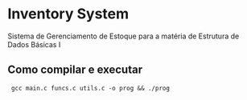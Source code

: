 # Inventory System

Sistema de Gerenciamento de Estoque para a matéria de Estrutura de Dados Básicas I

## Como compilar e executar
```
 gcc main.c funcs.c utils.c -o prog && ./prog
```